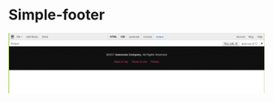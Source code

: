 <!DOCTYPE html>
<html>
<head>
</head>
<body>
  <h1>Simple-footer</h1>
  <img style="box-shadow= 2px 2px 2px black;" src="https://github.com/ttymea/common-components/blob/master/footers/simple-footers/simple-footer.PNG">
</body>
</html>